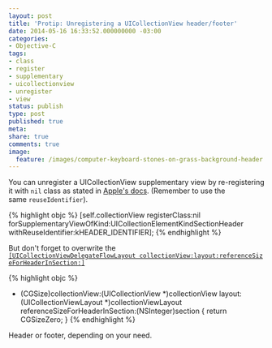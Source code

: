```yaml
---
layout: post
title: 'Protip: Unregistering a UICollectionView header/footer'
date: 2014-05-16 16:33:52.000000000 -03:00
categories:
- Objective-C
tags:
- class
- register
- supplementary
- uicollectionview
- unregister
- view
status: publish
type: post
published: true
meta:
share: true
comments: true
image:
  feature: /images/computer-keyboard-stones-on-grass-background-header.jpg
---
```


You can unregister a UICollectionView supplementary view by re-registering it
with `nil` class as stated in [Apple's docs](https://developer.apple.com/library/ios/documentation/uikit/reference/UICollectionView_class/Reference/Reference.html#//apple_ref/doc/uid/TP40012177-CH1-SW10).
(Remember to use the same `reuseIdentifier`).

{% highlight objc %}
[self.collectionView registerClass:nil
        forSupplementaryViewOfKind:UICollectionElementKindSectionHeader
               withReuseIdentifier:kHEADER_IDENTIFIER];
{% endhighlight %}

But don't forget to overwrite the [`[UICollectionViewDelegateFlowLayout collectionView:layout:referenceSizeForHeaderInSection:]`](https://developer.apple.com/library/ios/documentation/UIKit/Reference/UICollectionViewDelegateFlowLayout_protocol/Reference/Reference.html#//apple_ref/occ/intfm/UICollectionViewDelegateFlowLayout/collectionView:layout:referenceSizeForHeaderInSection:)

{% highlight objc %}
- (CGSize)collectionView:(UICollectionView *)collectionView layout:(UICollectionViewLayout *)collectionViewLayout referenceSizeForHeaderInSection:(NSInteger)section
{
    return CGSizeZero;
}
{% endhighlight %}

Header or footer, depending on your need.
